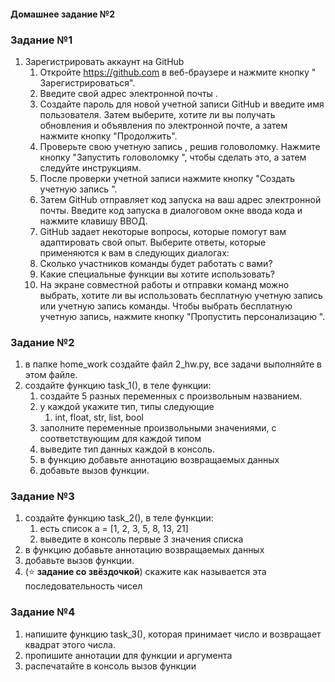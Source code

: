 #### Домашнее задание №2

### Задание №1
1. Зарегистрировать аккаунт на GitHub
   1. Откройте https://github.com в веб-браузере и нажмите кнопку " Зарегистрироваться".
   2. Введите свой адрес электронной почты .
   3. Создайте пароль для новой учетной записи GitHub и введите имя пользователя. Затем выберите, хотите ли вы получать обновления и объявления по электронной почте, а затем нажмите кнопку "Продолжить".
   4. Проверьте свою учетную запись , решив головоломку. Нажмите кнопку "Запустить головоломку ", чтобы сделать это, а затем следуйте инструкциям.
   5. После проверки учетной записи нажмите кнопку "Создать учетную запись ".
   6. Затем GitHub отправляет код запуска на ваш адрес электронной почты. Введите код запуска в диалоговом окне ввода кода и нажмите клавишу ВВОД.
   7. GitHub задает некоторые вопросы, которые помогут вам адаптировать свой опыт. Выберите ответы, которые применяются к вам в следующих диалогах:
   8. Сколько участников команды будет работать с вами?
   9. Какие специальные функции вы хотите использовать?
   10. На экране совместной работы и отправки команд можно выбрать, хотите ли вы использовать бесплатную учетную запись или учетную запись команды. Чтобы выбрать бесплатную учетную запись, нажмите кнопку "Пропустить персонализацию ".


### Задание №2
1. в папке home_work создайте файл 2_hw.py, все задачи выполняйте в этом файле.
2. создайте функцию task_1(), в теле функции:
   1. создайте 5 разных переменных с произвольным названием.
   2. у каждой укажите тип, типы следующие
      1. int, float, str, list, bool
   3. заполните переменные произвольными значениями, с соответствующим для каждой типом
   4. выведите тип данных каждой в консоль.
   5. в функцию добавьте аннотацию возвращаемых данных
   6. добавьте вызов функции.


### Задание №3
1. создайте функцию task_2(), в теле функции:
   1. есть список a = [1, 2, 3, 5, 8, 13, 21]
   2. выведите в консоль первые 3 значения списка
2. в функцию добавьте аннотацию возвращаемых данных
3. добавьте вызов функции.
4. (⭐ **задание со звёздочкой**) скажите как называется эта последовательность чисел


### Задание №4
1. напишите функцию task_3(), которая принимает число и возвращает квадрат этого числа.
2. пропишите аннотации для функции и аргумента
3. распечатайте в консоль вызов функции